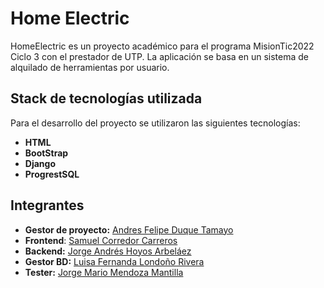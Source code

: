 # Home Electric
HomeElectric es un proyecto académico para el programa MisionTic2022 Ciclo 3 con el prestador de UTP. La aplicación se basa en un sistema de alquilado de herramientas por usuario.


## Stack de tecnologías utilizada
Para el desarrollo del proyecto se utilizaron las siguientes tecnologías:

 - **HTML**
 - **BootStrap**
 - **Django**
 - **ProgrestSQL**

## Integrantes

- **Gestor de proyecto:** [Andres Felipe Duque Tamayo](https://github.com/AndresFDTC/)
- **Frontend**: [Samuel Corredor Carreros](https://github.com/Samu-Dev)
- **Backend:** [Jorge Andrés Hoyos Arbeláez](https://github.com/jorge-hoyos-a)
- **Gestor BD:** [Luisa Fernanda Londoño Rivera](https://github.com/lflondon02)
- **Tester:**  [Jorge Mario Mendoza Mantilla](https://github.com/JM4r10)

